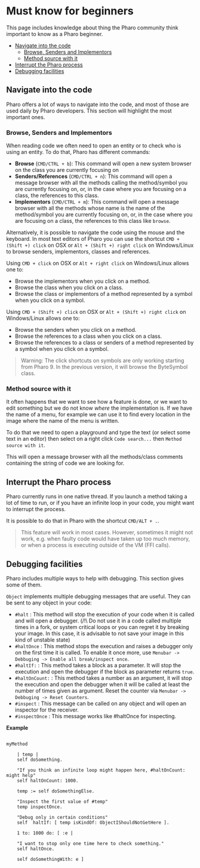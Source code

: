 # Must know for beginners

This page includes knowledge about thing the Pharo community think important to know as a Pharo beginner.


- [Navigate into the code](#navigate-into-the-code)
  * [Browse, Senders and Implementors](#browse-senders-and-implementors)
  * [Method source with it](#method-source-with-it)
- [Interrupt the Pharo process](#interrupt-the-pharo-process)
- [Debugging facilities](#debugging-facilities)

## Navigate into the code

Pharo offers a lot of ways to navigate into the code, and most of those are used daily by Pharo developers. This section will highlight the most important ones.

### Browse, Senders and Implementors

When reading code we often need to open an entity or to check who is using an entity. To do that, Pharo has different commands:
* **Browse** (`CMD/CTRL + b`): This command will open a new system browser on the class you are currently focusing on
* **Senders/References** (`CMD/CTRL + n`): This command will open a message browser with all the methods calling the method/symbol you are currently focusing on, or, in the case where you are focusing on a class, the references to this class. 
* **Implementors** (`CMD/CTRL + m`):  This command will open a message browser with all the methods whose name is the name of the method/symbol you are currently focusing on, or, in the case where you are focusing on a class, the references to this class like `browse`. 

Alternatively, it is possible to navigate the code using the mouse and the keyboard. In most text editors of Pharo you can use the shortcut `CMD + (Shift +) click` on OSX or `Alt + (Shift +) right click` on Windows/Linux to browse senders, implementors, classes and references. 

Using `CMD + click` on OSX or `Alt + right click` on Windows/Linux allows one to:
- Browse the implementors when you click on a method.
- Browse the class when you click on a class.
- Browse the class or implementors of a method represented by a symbol when you click on a symbol. 

Using `CMD + (Shift +) click` on OSX or `Alt + (Shift +) right click` on Windows/Linux allows one to:
- Browse the senders when you click on a method.
- Browse the references to a class when you click on a class.
- Browse the references to a class or senders of a method represented by a symbol when you click on a symbol. 

> Warning: The click shortcuts on symbols are only working starting from Pharo 9. In the previous version, it will browse the ByteSymbol class. 

### Method source with it

It often happens that we want to see how a feature is done, or we want to edit something but we do not know *where* the implementation is. If we have the name of a menu, for example we can use it to find every location in the image where the name of the menu is written. 

To do that we need to open a playground and type the text (or select some text in an editor) then select on a right click `Code search...` then `Method source with it`.

This will open a message browser with all the methods/class comments containing the string of code we are looking for.

## Interrupt the Pharo process

Pharo currently runs in one native thread. If you launch a method taking a lot of time to run, or if you have an infinite loop in your code, you might want to interrupt the process. 

It is possible to do that in Pharo with the shortcut `CMD/ALT + .`.

> This feature will work in most cases. However, sometimes it might not work, e.g. when faulty code would have taken up too much memory, or when a process is executing outside of the VM (FFI calls).

## Debugging facilities

Pharo includes multiple ways to help with debugging. This section gives some of them.

`Object` implements multiple debugging messages that are useful. They can be sent to any object in your code:

- `#halt` : This method will stop the execution of your code when it is called and will open a debugger. (/!\ Do not use it in a code called multiple times in a fork, or system critical loops or you can regret it by breaking your image. In this case, it is advisable to not save your image in this kind of unstable state)
- `#haltOnce` : This method stops the execution and raises a debugger only on the first time it is called. To enable it once more, use `Menubar -> Debbuging -> Enable all break/inspect once`.
- `#haltIf:` : This method takes a block as a parameter. It will stop the execution and open the debugger if the block as parameter returns `true`.
- `#haltOnCount:` : This method takes a number as an argument, it will stop the execution and open the debugger when it will be called at least the number of times given as argument. Reset the counter via `Menubar -> Debbuging -> Reset Counters`.
- `#inspect` : This message can be called on any object and will open an inspector for the receiver.
- `#inspectOnce` : This message works like #haltOnce for inspecting.

**Example**

``` Smalltalk

myMethod
	
	| temp |
	self doSomething.

	"If you think an infinite loop might happen here, #haltOnCount: might help"
	self haltOnCount: 1000.

	temp := self doSomethingElse.
	
	"Inspect the first value of #temp"	
	temp inspectOnce.

	"Debug only in certain conditions"
	self  haltIf: [ temp isKindOf: ObjectIShouldNotGetHere ].

	1 to: 1000 do: [ :e | 
	
	"I want to stop only one time here to check something."
	self haltOnce.

	self doSomethingWith: e ]

```

